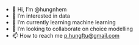 - 👋 Hi, I’m @hungnhem
- 👀 I’m interested in data
- 🌱 I’m currently learning machine learning
- 💞️ I’m looking to collaborate on choice modelling
- 📫 How to reach me p.hungftu@gmail.com

<!---
hungnhem/hungnhem is a ✨ special ✨ repository because its `README.md` (this file) appears on your GitHub profile.
You can click the Preview link to take a look at your changes.
--->
